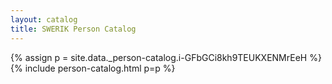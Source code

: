 ```yaml
---
layout: catalog
title: SWERIK Person Catalog
---
```

{% assign p = site.data._person-catalog.i-GFbGCi8kh9TEUKXENMrEeH %}
{% include person-catalog.html p=p %}

